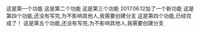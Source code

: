 这是第一个功能
这是第二个功能
这是第三个功能
2017.06.12加了一个新功能
这是第四个功能,还没有写完,为不影响其他人,我需要创建分支
这是第四个功能,已经完成了！
这是第五个功能,还没有写完,为不影响其他人,我需要创建分支